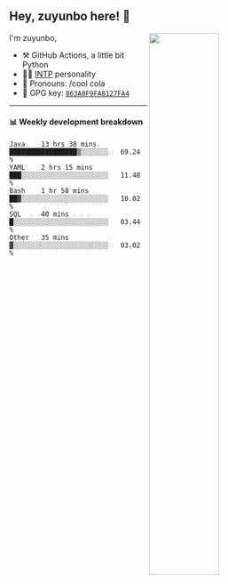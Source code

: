 

## Hey, zuyunbo here! :wave: 
[<img align="right" width="50%" src="https://github-readme-stats.vercel.app/api?username=zuyunbo&theme=dark&show_icons=true">](https://metrics.lecoq.io/ouuan?template=classic)

I'm zuyunbo,

-   :hammer_and_pick: GitHub Actions, a little bit Python
-   :man_scientist: [INTP](https://www.16personalities.com/profiles/3302586f07ca3) personality
-   :man: Pronouns: /cool cola
-   :key: GPG key: [`863A0F9FA8127FA4`](https://github.com/zuyunbo.gpg)

---


#### :bar_chart: Weekly development breakdown
<!--START_SECTION:waka-->
```text
Java    13 hrs 38 mins  █████████████████▒░░░░░░░   69.24 % 
YAML    2 hrs 15 mins   ███░░░░░░░░░░░░░░░░░░░░░░   11.48 % 
Bash    1 hr 58 mins    ██▓░░░░░░░░░░░░░░░░░░░░░░   10.02 % 
SQL     40 mins         █░░░░░░░░░░░░░░░░░░░░░░░░   03.44 % 
Other   35 mins         ▓░░░░░░░░░░░░░░░░░░░░░░░░   03.02 % 
```
<!--END_SECTION:waka-->


